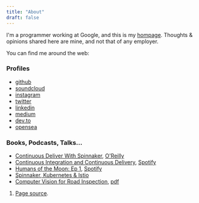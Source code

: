 ```yaml
---
title: "About"
draft: false
---
```


I'm a programmer working at Google, and this is my <a aria-describedby="footnote-label" href="#homepage">hompage</a>. Thoughts & opinions shared here are mine,
and not that of any employer.

You can find me around the web:

### Profiles

* [github](https://github.com/lwander)
* [soundcloud](https://soundcloud.com/la-w-nder)
* [instagram](https://instagram.com/larswander)
* [twitter](https://twitter.com/larswander)
* [linkedin](https://www.linkedin.com/in/lars-wander-82697897)
* [medium](https://medium.com/@larswander/about)
* [dev.to](https://dev.to/lwander)
* [opensea](https://opensea.io/collection/lars-wander-art)

### Books, Podcasts, Talks...

* [Continuous Deliver With
    Spinnaker](https://www.goodreads.com/author/show/18280100.Lars_Wander),
    [O'Reilly](https://www.oreilly.com/library/view/continuous-delivery-with/9781492035527/titlepage01.html)
* [Continuous Integration and Continuous
    Delivery](https://kubernetespodcast.com/episode/023-ci-and-cd/),
    [Spotify](https://open.spotify.com/episode/1R25ZeiVfKNdZeAxPNp7wJ)
* [Humans of the Moon: Ep
    1](https://humans-of-the-moon.webflow.io/episode/ep-1-lars-wander),
    [Spotify](https://open.spotify.com/show/0ZAUVAx1By8rFkZnrwM1UM)
* [Spinnaker, Kubernetes & Istio](https://www.youtube.com/watch?v=_ZCtiD_6p7g)
* [Computer Vision for Road
    Inspection](https://ieeexplore.ieee.org/document/6836111), [pdf](https://www.ri.cmu.edu/pub_files/2014/3/crack_detection_final.pdf)

<footer>
  <ol>
	<li id="homepage">
	  <a href="https://github.com/lwander/larswander.com">Page source</a>.
	</li>
  </ol>
</footer>
